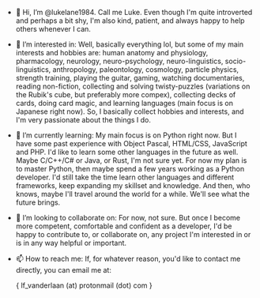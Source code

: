 - 👋 Hi, I’m @lukelane1984. Call me Luke. Even though I'm quite introverted and perhaps a bit shy, I'm also kind, patient, and always happy to help others whenever I can.
    
- 👀 I’m interested in: Well, basically everything lol, but some of my main interests and hobbies are: human anatomy and physiology, pharmacology, neurology, neuro-psychology, neuro-linguistics, socio-linguistics, anthropology, paleontology, cosmology, particle physics, strength training, playing the guitar, gaming, watching documentaries, reading non-fiction, collecting and solving twisty-puzzles (variations on the Rubik's cube, but preferably more compex), collecting decks of cards, doing card magic, and learning languages (main focus is on Japanese right now). So, I basically collect hobbies and interests, and I'm very passionate about the things I do.
    
- 🌱 I’m currently learning: My main focus is on Python right now. But I have some past experience with Object Pascal, HTML/CSS, JavaScript and PHP. I'd like to learn some other languages in the future as well. Maybe C/C++/C# or Java, or Rust, I'm not sure yet. For now my plan is to master Python, then maybe spend a few years working as a Python developer. I'd still take the time learn other languages and different frameworks, keep expanding my skillset and knowledge. And then, who knows, maybe I'll travel around the world for a while. We'll see what the future brings.
     
- 💞️ I’m looking to collaborate on: For now, not sure. But once I become more competent, comfortable and confident as a developer, I'd be happy to contribute to, or collaborate on, any project I'm interested in or is in any way helpful or important.
   
- 📫 How to reach me: If, for whatever reason, you'd like to contact me directly, you can email me at:
  
  { lf_vanderlaan (at) protonmail (dot) com }

<!---
lukelane1984/lukelane1984 is a ✨ special ✨ repository because its `README.md` (this file) appears on your GitHub profile.
You can click the Preview link to take a look at your changes.
--->
